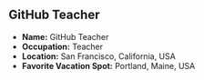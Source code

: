 ## GitHub Teacher

- **Name:** GitHub Teacher
- **Occupation:** Teacher
- **Location:** San Francisco, California, USA
- **Favorite Vacation Spot:** Portland, Maine, USA
